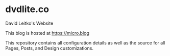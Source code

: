 # dvdlite.co
 David Leitko's Website

This blog is hosted at https://micro.blog

This repository contains all configuration details as well as the source for all Pages, Posts, and Design customizations.
